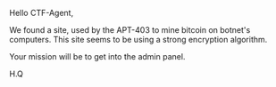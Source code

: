 Hello CTF-Agent,

We found a site, used by the APT-403 to mine bitcoin on botnet's computers. This site seems to be using a strong encryption algorithm.

Your mission will be to get into the admin panel.


H.Q
